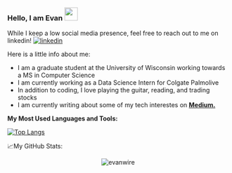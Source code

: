 ### Hello, I am Evan <img src="https://raw.githubusercontent.com/MartinHeinz/MartinHeinz/master/wave.gif" width="30px">

While I keep a low social media presence, feel free to reach out to me on linkedin! <a href="https://www.linkedin.com/in/evan-wireman-b57155189" rel="nofollow"> <img src="https://i.stack.imgur.com/gVE0j.png" alt="linkedin"></a>

Here is a little info about me:
- I am a graduate student at the University of Wisconsin working towards a MS in Computer Science
- I am currently working as a Data Science Intern for Colgate Palmolive
- In addition to coding, I love playing the guitar, reading, and trading stocks
- I am currently writing about some of my tech interestes on <a href="https://ewire77.medium.com/" rel="nofollow"><b>Medium.</b></a>

**My Most Used Languages and Tools:**  

[![Top Langs](https://github-readme-stats.vercel.app/api/top-langs/?username=evanwire&hide=jupyter)](https://github.com/anuraghazra/github-readme-stats)



📈My GitHub Stats:
<p align="center"> <img src="https://github-readme-stats.vercel.app/api?username=evanwire&count_private=true&show_icons=true&theme=tokyonight" alt="evanwire" />
 


